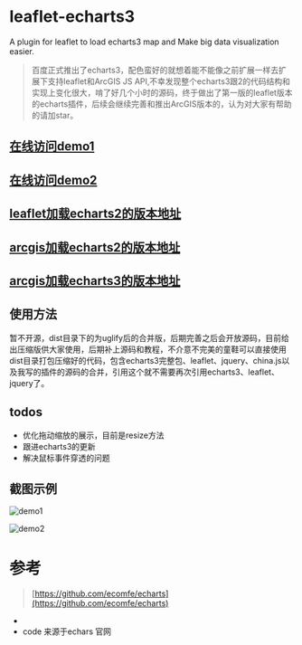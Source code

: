﻿# leaflet-echarts3
A plugin for leaflet to load echarts3 map and Make big data visualization easier.

> 百度正式推出了echarts3，配色蛮好的就想着能不能像之前扩展一样去扩展下支持leaflet和ArcGIS JS API,不幸发现整个echarts3跟2的代码结构和实现上变化很大，啃了好几个小时的源码，终于做出了第一版的leaflet版本的echarts插件，后续会继续完善和推出ArcGIS版本的，认为对大家有帮助的请加star。


## [在线访问demo1](http://wandergis.github.io/leaflet-echarts3/examples/index.html)

## [在线访问demo2](http://wandergis.github.io/leaflet-echarts3/examples/index2.html)

## [leaflet加载echarts2的版本地址](https://github.com/wandergis/leaflet-echarts)

## [arcgis加载echarts2的版本地址](https://github.com/wandergis/arcgis-echarts)

## [arcgis加载echarts3的版本地址](https://github.com/wandergis/arcgis-echarts3)

## 使用方法

暂不开源，dist目录下的为uglify后的合并版，后期完善之后会开放源码，目前给出压缩版供大家使用，后期补上源码和教程，不介意不完美的童鞋可以直接使用dist目录打包压缩好的代码，包含echarts3完整包、leaflet、jquery、china.js以及我写的插件的源码的合并，引用这个就不需要再次引用echarts3、leaflet、jquery了。

## todos
- 优化拖动缩放的展示，目前是resize方法
- 跟进echarts3的更新
- 解决鼠标事件穿透的问题

## 截图示例
![demo1](https://raw.githubusercontent.com/wandergis/leaflet-echarts3/master/examples/demo1.gif)

![demo2](https://raw.githubusercontent.com/wandergis/leaflet-echarts3/master/examples/demo2.gif)

# 参考

>[https://github.com/ecomfe/echarts](https://github.com/ecomfe/echarts)
-   
-   code 来源于echars 官网 